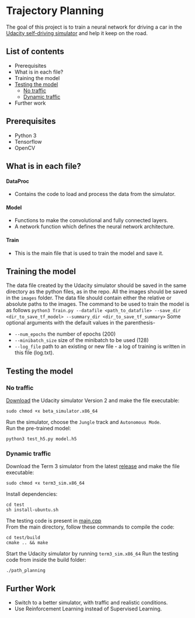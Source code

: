 # Trajectory Planning
The goal of this project is to train a neural network for driving a car in the [Udacity self-driving simulator](https://github.com/udacity/self-driving-car-sim) and help it keep on the road.

## List of contents
- Prerequisites
- What is in each file?
- Training the model
- [Testing the model](#testing-the-model)
    - [No traffic](#no-traffic)
    - [Dynamic traffic](#dynamic-traffic)
- Further work

## Prerequisites
- Python 3
- Tensorflow
- OpenCV

## What is in each file?
#### DataProc
- Contains the code to load and process the data from the simulator.
#### Model
- Functions to make the convolutional and fully connected layers.
- A network function which defines the neural network architecture.
#### Train
- This is the main file that is used to train the model and save it.

## Training the model
The data file created by the Udacity simulator should be saved in the same directory as the python files, as in the repo. All the images should be saved in the `images` folder.
The data file should contain either the relative or absolute paths to the images.
The command to be used to train the model is as follows
`python3 Train.py --datafile <path_to_datafile> --save_dir <dir_to_save_tf_model> --summary_dir <dir_to_save_tf_summary>`
Some optional arguments with the default values in the parenthesis-
- `--num_epochs` the number of epochs (200)
- `--minibatch_size` size of the minibatch to be used (128)
- `--log_file` path to an existing or new file - a log of training is written in this file (log.txt).

## Testing the model

### No traffic
[Download](https://github.com/udacity/self-driving-car-sim) the Udacity simulator Version 2 and make the file executable:
```shell
sudo chmod +x beta_simulator.x86_64
```
Run the simulator, choose the `Jungle` track and `Autonomous Mode`.  
Run the pre-trained model:
```shell
python3 test_h5.py model.h5
```

### Dynamic traffic

Download the Term 3 simulator from the latest [release](https://github.com/udacity/self-driving-car-sim/releases) and make the file executable:

```shell
sudo chmod +x term3_sim.x86_64
```

Install dependencies:
```shell
cd test
sh install-ubuntu.sh
```

The testing code is present in [main.cpp](test/src/main.cpp)  
From the main directory, follow these commands to compile the code:
```shell
cd test/build
cmake .. && make
```
Start the Udacity simulator by running `term3_sim.x86_64`
Run the testing code from inside the build folder:
```shell
./path_planning
```

## Further Work
- Switch to a better simulator, with traffic and realistic conditions.
- Use Reinforcement Learning instead of Supervised Learning.